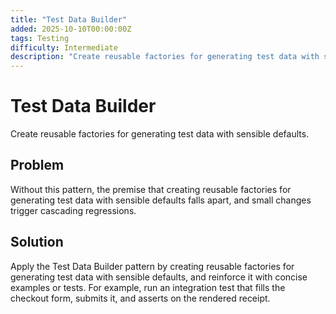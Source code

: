 ```yaml
---
title: "Test Data Builder"
added: 2025-10-10T00:00:00Z
tags: Testing
difficulty: Intermediate
description: "Create reusable factories for generating test data with sensible defaults."
---
```

# Test Data Builder

Create reusable factories for generating test data with sensible defaults.

## Problem

Without this pattern, the premise that creating reusable factories for generating test data with sensible defaults falls apart, and small changes trigger cascading regressions.

## Solution

Apply the Test Data Builder pattern by creating reusable factories for generating test data with sensible defaults, and reinforce it with concise examples or tests. For example, run an integration test that fills the checkout form, submits it, and asserts on the rendered receipt.
